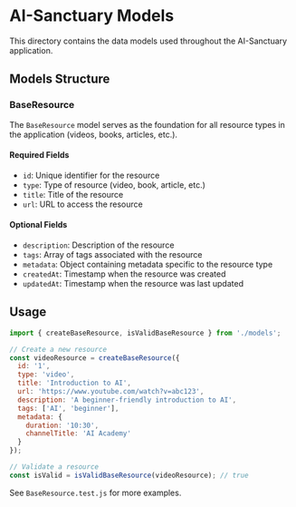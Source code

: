 # AI-Sanctuary Models

This directory contains the data models used throughout the AI-Sanctuary application.

## Models Structure

### BaseResource

The `BaseResource` model serves as the foundation for all resource types in the application (videos, books, articles, etc.).

#### Required Fields

- `id`: Unique identifier for the resource
- `type`: Type of resource (video, book, article, etc.)
- `title`: Title of the resource
- `url`: URL to access the resource

#### Optional Fields

- `description`: Description of the resource
- `tags`: Array of tags associated with the resource
- `metadata`: Object containing metadata specific to the resource type
- `createdAt`: Timestamp when the resource was created
- `updatedAt`: Timestamp when the resource was last updated

## Usage

```javascript
import { createBaseResource, isValidBaseResource } from './models';

// Create a new resource
const videoResource = createBaseResource({
  id: '1',
  type: 'video',
  title: 'Introduction to AI',
  url: 'https://www.youtube.com/watch?v=abc123',
  description: 'A beginner-friendly introduction to AI',
  tags: ['AI', 'beginner'],
  metadata: {
    duration: '10:30',
    channelTitle: 'AI Academy'
  }
});

// Validate a resource
const isValid = isValidBaseResource(videoResource); // true
```

See `BaseResource.test.js` for more examples.